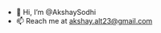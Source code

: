 - 👋 Hi, I’m @AkshaySodhi
- 📫 Reach me at akshay.alt23@gmail.com


<!---
AkshaySodhi/AkshaySodhi is a ✨ special ✨ repository because its `README.md` (this file) appears on your GitHub profile.
You can click the Preview link to take a look at your changes.
--->
